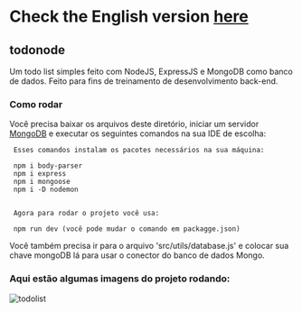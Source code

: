 # Check the English version <a href="README.md">here</a>

## todonode

Um todo list simples feito com NodeJS, ExpressJS e MongoDB como banco de dados. Feito para fins de treinamento de desenvolvimento back-end. 
    
### Como rodar

Você precisa baixar os arquivos deste diretório, iniciar um servidor <a href="https://www.mongodb.com/pt-br">MongoDB</a> e executar os seguintes comandos na sua IDE de escolha:

     Esses comandos instalam os pacotes necessários na sua máquina:
     
     npm i body-parser
     npm i express
     npm i mongoose
     npm i -D nodemon
     
     
     Agora para rodar o projeto você usa:
     
     npm run dev (você pode mudar o comando em packagge.json)
     
Você também precisa ir para o arquivo 'src/utils/database.js' e colocar sua chave mongoDB lá para usar o conector do banco de dados Mongo.
    
### Aqui estão algumas imagens do projeto rodando:

![todolist](https://github.com/RuanEmanuell/todonode/assets/113607857/c93b2061-1245-47b0-8170-58832d8035f6)

